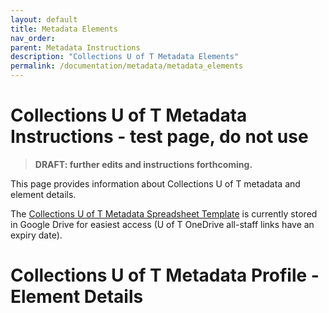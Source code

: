 ```yaml
---
layout: default
title: Metadata Elements
nav_order: 
parent: Metadata Instructions
description: "Collections U of T Metadata Elements"
permalink: /documentation/metadata/metadata_elements
---
```

# Collections U of T Metadata Instructions - test page, do not use

 > **DRAFT: further edits and instructions forthcoming.**

This page provides information about Collections U of T metadata and element details.

The [Collections U of T Metadata Spreadsheet Template](https://docs.google.com/spreadsheets/d/1PMtZt5CzkidIXbTBUaoi8Qg7kBU-m9RzeM-lBMORPks/edit?usp=sharing) is currently stored in Google Drive for easiest access (U of T OneDrive all-staff links have an expiry date).

# Collections U of T Metadata Profile - Element Details



